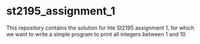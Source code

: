# st2195_assignment_1
This repository contains the solution for hte St2195 assignment 1, for which we want to write a simple program to print all integers between 1 and 10
